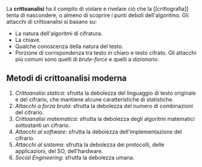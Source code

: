 La __crittoanalisi__ ha il compito di violare e rivelare ciò che la [[crittografia]] tenta di nascondere, o almeno di scoprire i punti deboli dell'algoritmo.
Gli attacchi di crittoanalisi si basano su:
- La natura dell'algoritmi di cifratura.
- La chiave.
- Qualche conoscenza della natura del testo.
- Porzione di corrispondenza tra testo in chiaro e testo cifrato.
Gli attacchi più comuni sono quelli di _brute-force_ e quelli a _dizionario_.

## Metodi di crittoanalisi moderna
1. _Crittoanalisi statica_: sfrutta la debolezza del linguaggio di testo originale e del cifrario, che mantiene alcune caratteristiche di statistiche.
2. _Attacchi a forza bruta_: sfrutta la debolezza del numero di combinazioni del cifrario.
3. _Crittoanalisi matematica_: sfrutta la debolezza degli algoritmi matematici sottostanti un cifrario.
4. _Attacchi al software_: sfrutta la debolezza dell'implementazione del cifrario.
5. _Attacchi al sistema_: sfrutta la debolezza dei protocolli, delle applicazioni, del SO, dell'hardware.
6. _Social Engineering_: sfrutta la debolezza umana.